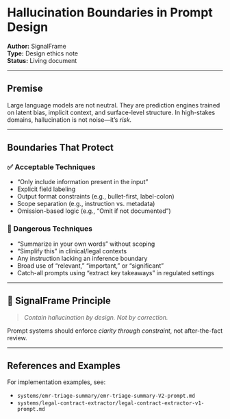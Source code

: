 # Hallucination Boundaries in Prompt Design

**Author:** SignalFrame  
**Type:** Design ethics note  
**Status:** Living document

---

## Premise

Large language models are not neutral. They are prediction engines trained on latent bias, implicit context, and surface-level structure. In high-stakes domains, hallucination is not noise—it’s *risk.*

---

## Boundaries That Protect

### ✅ Acceptable Techniques
- “Only include information present in the input”
- Explicit field labeling
- Output format constraints (e.g., bullet-first, label-colon)
- Scope separation (e.g., instruction vs. metadata)
- Omission-based logic (e.g., “Omit if not documented”)

### 🚫 Dangerous Techniques
- “Summarize in your own words” without scoping
- “Simplify this” in clinical/legal contexts
- Any instruction lacking an inference boundary
- Broad use of “relevant,” “important,” or “significant”
- Catch-all prompts using “extract key takeaways” in regulated settings

---

## 🧭 SignalFrame Principle

> *Contain hallucination by design. Not by correction.*

Prompt systems should enforce *clarity through constraint*, not after-the-fact review.

---

## References and Examples

For implementation examples, see:
- `systems/emr-triage-summary/emr-triage-summary-V2-prompt.md`
- `systems/legal-contract-extractor/legal-contract-extractor-v1-prompt.md`
